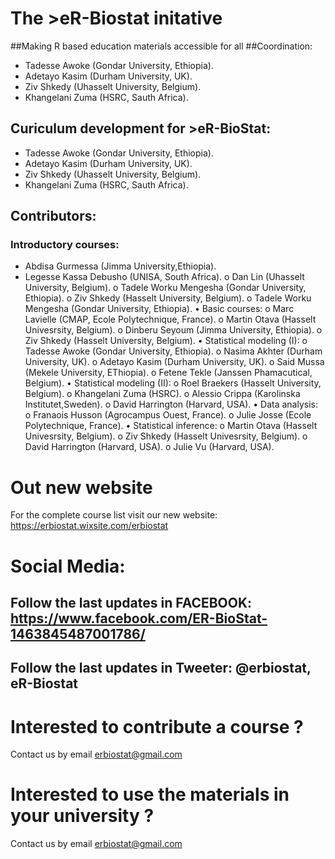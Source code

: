 # The >eR-Biostat initative
##Making R based education materials accessible for all
##Coordination:
 * Tadesse Awoke (Gondar University, Ethiopia).
 * Adetayo Kasim (Durham University, UK).
 * Ziv Shkedy (Uhasselt University, Belgium).
 * Khangelani Zuma (HSRC, Sauth Africa).
## Curiculum development for >eR-BioStat:
 * Tadesse Awoke (Gondar University, Ethiopia).
 * Adetayo Kasim (Durham University, UK).
 * Ziv Shkedy (Uhasselt University, Belgium).
 * Khangelani Zuma (HSRC, Sauth Africa).
## Contributors:
###	Introductory courses:
 * Abdisa Gurmessa (Jimma University,Ethiopia).
 * Legesse Kassa Debusho (UNISA, South Africa).
o	Dan Lin (Uhasselt University, Belgium).
o	Tadele Worku Mengesha (Gondar University, Ethiopia).
o	Ziv Shkedy (Hasselt University, Belgium).
o	Tadele Worku Mengesha (Gondar University, Ethiopia).
•	Basic courses:
o	Marc Lavielle (CMAP, Ecole Polytechnique, France).
o	Martin Otava (Hasselt Univesrsity, Belgium).
o	Dinberu Seyoum (Jimma University, Ethiopia).
o	Ziv Shkedy (Hasselt University, Belgium).
•	Statistical modeling (I):
o	Tadesse Awoke (Gondar University, Ethiopia).
o	Nasima Akhter (Durham University, UK).
o	Adetayo Kasim (Durham University, UK).
o	Said Mussa (Mekele University, EThiopia).
o	Fetene Tekle (Janssen Phamacutical, Belgium).
•	Statistical modeling (II):
o	Roel Braekers (Hasselt University, Belgium).
o	Khangelani Zuma (HSRC).
o	Alessio Crippa (Karolinska Institutet,Sweden).
o	David Harrington (Harvard, USA).
•	Data analysis:
o	Franaois Husson (Agrocampus Ouest, France).
o	Julie Josse (Ecole Polytechnique, France).
•	Statistical inference:
o	Martin Otava (Hasselt Univesrsity, Belgium).
o	Ziv Shkedy (Hasselt Univesrsity, Belgium).
o	David Harrington (Harvard, USA).
o	Julie Vu (Harvard, USA).




# Out new website

For the complete course list visit our new website: https://erbiostat.wixsite.com/erbiostat

# Social Media:
## Follow the last updates in FACEBOOK: https://www.facebook.com/ER-BioStat-1463845487001786/
## Follow the last updates in Tweeter: @erbiostat, eR-Biostat
# Interested to contribute a course ?
Contact us by email erbiostat@gmail.com
# Interested to use the materials in your university ?
Contact us by email erbiostat@gmail.com
  

